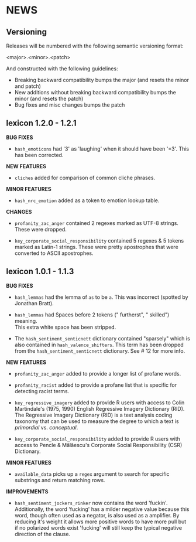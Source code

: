 NEWS
====

Versioning
----------

Releases will be numbered with the following semantic versioning format:

&lt;major&gt;.&lt;minor&gt;.&lt;patch&gt;

And constructed with the following guidelines:

* Breaking backward compatibility bumps the major (and resets the minor
  and patch)
* New additions without breaking backward compatibility bumps the minor
  (and resets the patch)
* Bug fixes and misc changes bumps the patch




lexicon 1.2.0 - 1.2.1
----------------------------------------------------------------

**BUG FIXES**

* `hash_emoticons` had '3' as 'laughing' when it should have been '=3'.  This
  has been corrected.

**NEW FEATURES**

* `cliches` added for comparison of common cliche phrases.

**MINOR FEATURES**

* `hash_nrc_emotion` added as a token to emotion lookup table.


**CHANGES**

* `profanity_zac_anger` contained 2 regexes marked as UTF-8 strings.  These were 
  dropped.

* `key_corporate_social_responsibility` contained 5 regexes & 5 tokens marked as 
  Latin-1 strings.  These were pretty apostrophes that were converted to ASCII 
  apostrophes.
  

lexicon 1.0.1 - 1.1.3
----------------------------------------------------------------

**BUG FIXES**

* `hash_lemmas` had the lemma of `as` to be `a`.  This was incorrect (spotted by
  Jonathan Bratt).
  
* `hash_lemmas` had Spaces before 2 tokens (" furtherst", " skilled") meaning.  
  This extra white space has been stripped.
  
* The `hash_sentiment_senticnett` dictionary contained "sparsely" which is also
  contained in `hash_valence_shifters`.  This term has been dropped from the 
  `hash_sentiment_senticnett` dictionary.  See # 12 for more info.

**NEW FEATURES**

* `profanity_zac_anger` added to provide a longer list of profane words.

* `profanity_racist` added to provide a profane list that is specific for 
  detecting racist terms.

* `key_regressive_imagery` added to provide R users with access to Colin 
  Martindale's (1975, 1990) English Regressive Imagery Dictionary (RID).  The 
  Regressive Imagery Dictionary (RID) is a text analysis coding taxonomy that 
  can be used to measure the degree to which a text is *primordial* vs. 
  *conceptual*.
  
* `key_corporate_social_responsibility` added to provide R users with access to 
  Pencle & Mălăescu's Corporate Social Responsibility (CSR) Dictionary. 

**MINOR FEATURES**

* `available_data` picks up a `regex` argument to search for specific substrings
  and return matching rows.

**IMPROVEMENTS**

* `hash_sentiment_jockers_rinker` now contains the word 'fuckin'.  Additionally,
  the word 'fucking' has a milder negative value because this word, though often 
  used as a negator, is also used as a amplifier.  By reducing it's weight it 
  allows more positive words to have more pull but if no polarized words exist 
  'fucking' will still keep the typical negative direction of the clause.


